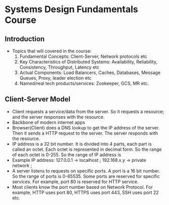 # Systems Design Fundamentals Course

## Introduction
- Topics that will covered in the course: 
    1. Fundamental Concepts: Client-Server, Network protocols etc
    2. Key Characteristics of Distributed Systems: Availability, Reliability, Consistency, Throughput, Latency etc
    3. Actual Components: Load Balancers, Caches, Databases, Message Queues, Proxy, leader election etc
    4. Named/real tech products/services: Zookeeper, GCS, MR etc.

## Client-Server Model
- Client requests a service/data from the server. So it requests a resource; and the server responses with the resource.
- Backbone of modern internet apps
- Browser(Client) does a DNS lookup to get the IP address of the server. Then it sends a HTTP request to the server. The server responds with the resource.
- IP address is a 32 bit number. It is divided into 4 parts, each part is called an octet. Each octet is represented in decimal form. So the range of each octet is 0-255. So the range of IP address is
- Example IP address: 127.0.0.1 -> localhost ; 192.168.x.y -> private network ;
- A server listens to requests on specific ports. A port is a 16 bit number. So the range of ports is 0-65535. Some ports are reserved for specific services. For example, port 80 is reserved for HTTP service.
- Most clients know the port number based on Network Protocol. For example, HTTP uses port 80, HTTPS uses port 443, SSH uses port 22 etc.
